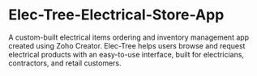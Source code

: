# Elec-Tree-Electrical-Store-App
A custom-built electrical items ordering and inventory management app created using Zoho Creator. Elec-Tree helps users browse and request electrical products with an easy-to-use interface, built for electricians, contractors, and retail customers.
